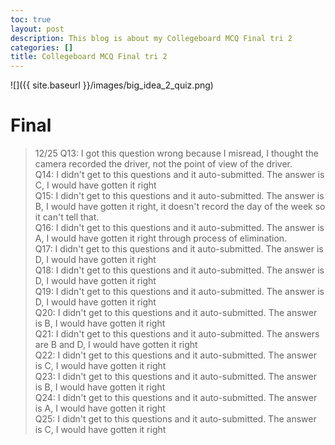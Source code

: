 ```yaml
---
toc: true
layout: post
description: This blog is about my Collegeboard MCQ Final tri 2
categories: []
title: Collegeboard MCQ Final tri 2
---
```


![]({{ site.baseurl }}/images/big_idea_2_quiz.png)

# Final
> 12/25
Q13: I got this question wrong because I misread, I thought the camera recorded the driver, not the point of view of the driver. <br>
Q14: I didn't get to this questions and it auto-submitted. The answer is C, I would have gotten it right<br>
Q15: I didn't get to this questions and it auto-submitted. The answer is B, I would have gotten it right, it doesn't record the day of the week so it can't tell that.<br>
Q16: I didn't get to this questions and it auto-submitted. The answer is A, I would have gotten it right through process of elimination. <br>
Q17: I didn't get to this questions and it auto-submitted. The answer is D, I would have gotten it right<br>
Q18: I didn't get to this questions and it auto-submitted. The answer is D, I would have gotten it right<br>
Q19: I didn't get to this questions and it auto-submitted. The answer is D, I would have gotten it right<br>
Q20: I didn't get to this questions and it auto-submitted. The answer is B, I would have gotten it right<br>
Q21: I didn't get to this questions and it auto-submitted. The answers are B and D, I would have gotten it right<br>
Q22: I didn't get to this questions and it auto-submitted. The answer is C, I would have gotten it right<br>
Q23: I didn't get to this questions and it auto-submitted. The answer is B, I would have gotten it right<br>
Q24: I didn't get to this questions and it auto-submitted. The answer is A, I would have gotten it right<br>
Q25: I didn't get to this questions and it auto-submitted. The answer is C, I would have gotten it right<br>

